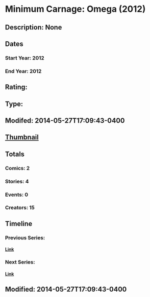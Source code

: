 # Minimum Carnage: Omega (2012)
## Description: None
## Dates
### Start Year: 2012
### End Year: 2012
## Rating: 
## Type: 
## Modifed: 2014-05-27T17:09:43-0400
## [Thumbnail](http://i.annihil.us/u/prod/marvel/i/mg/6/20/5384fee32303b.jpg)
## Totals
### Comics: 2
### Stories: 4
### Events: 0
### Creators: 15
## Timeline
### Previous Series: 
#### [Link]()
### Next Series: 
#### [Link]()
## Modified: 2014-05-27T17:09:43-0400